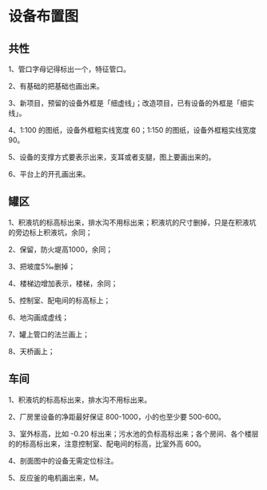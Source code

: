 # 设备布置图

## 共性

1、管口字母记得标出一个，特征管口。

2、有基础的把基础也画出来。

3、新项目，预留的设备外框是「细虚线」；改造项目，已有设备的外框是「细实线」。

4、1:100 的图纸，设备外框粗实线宽度 60；1:150 的图纸，设备外框粗实线宽度 90。

5、设备的支撑方式要表示出来，支耳或者支腿，图上要画出来的。

6、平台上的开孔画出来。

## 罐区

1、积液坑的标高标出来，排水沟不用标出来；积液坑的尺寸删掉，只是在积液坑的旁边标上积液坑，余同；

2、保留，防火堤高1000，余同；

3、把坡度5‰删掉；

4、楼梯边增加表示，楼梯，余同；

5、控制室、配电间的标高标上； 

6、地沟画成虚线；

7、罐上管口的法兰画上；

8、天桥画上；

## 车间

1、积液坑的标高标出来，排水沟不用标出来。

2、厂房里设备的净距最好保证 800-1000，小的也至少要 500-600。

3、室外标高，比如 -0.20 标出来；污水池的负标高标出来；各个房间、各个楼层的的标高标出来，注意控制室、配电间的标高，比室外高 600。

4、剖面图中的设备无需定位标注。

5、反应釜的电机画出来，M。





